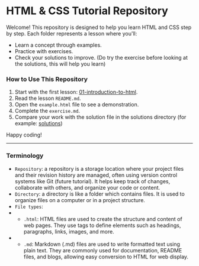 # HTML & CSS Tutorial Repository

Welcome! This repository is designed to help you learn HTML and CSS step by step. Each folder represents a lesson where you'll:
- Learn a concept through examples.
- Practice with exercises.
- Check your solutions to improve. (Do try the exercise before looking at the solutions, this will help you learn)

### How to Use This Repository
1. Start with the first lesson: [01-introduction-to-html](01-introduction-to-html/README.md).
2. Read the lesson `README.md`.
3. Open the `example.html` file to see a demonstration.
4. Complete the `exercise.md`.
5. Compare your work with the solution file in the solutions directory (for example: [solutions](01-introduction-to-html-solution.html))

Happy coding!

---

### Terminology
- `Repository`: a repository is a storage location where your project files and their revision history are managed, often using version control systems like Git (future tutorial). It helps keep track of changes, collaborate with others, and organize your code or content.
- `Directory`: a directory is like a folder which contains files. It is used to organize files on a computer or in a project structure.
- `File types`:
- - `.html`: HTML files are used to create the structure and content of web pages. They use tags to define elements such as headings, paragraphs, links, images, and more.
- - `.md`: Markdown (.md) files are used to write formatted text using plain text. They are commonly used for documentation, README files, and blogs, allowing easy conversion to HTML for web display.